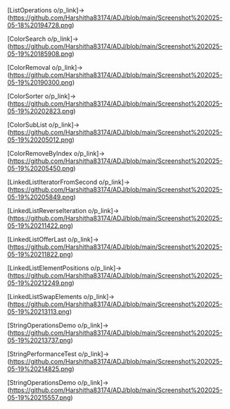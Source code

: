 [ListOperations o/p_link]->(https://github.com/Harshitha83174/ADJ/blob/main/Screenshot%202025-05-18%20194728.png)

[ColorSearch o/p_link]->(https://github.com/Harshitha83174/ADJ/blob/main/Screenshot%202025-05-19%20185908.png)

[ColorRemoval o/p_link]->(https://github.com/Harshitha83174/ADJ/blob/main/Screenshot%202025-05-19%20190300.png)

[ColorSorter o/p_link]->(https://github.com/Harshitha83174/ADJ/blob/main/Screenshot%202025-05-19%20202823.png)

[ColorSubList o/p_link]->(https://github.com/Harshitha83174/ADJ/blob/main/Screenshot%202025-05-19%20205012.png)

[ColorRemoveByIndex o/p_link]->(https://github.com/Harshitha83174/ADJ/blob/main/Screenshot%202025-05-19%20205450.png)

[LinkedListIteratorFromSecond o/p_link]->(https://github.com/Harshitha83174/ADJ/blob/main/Screenshot%202025-05-19%20205849.png)

[LinkedListReverseIteration o/p_link]->(https://github.com/Harshitha83174/ADJ/blob/main/Screenshot%202025-05-19%20211422.png)

[LinkedListOfferLast o/p_link]->(https://github.com/Harshitha83174/ADJ/blob/main/Screenshot%202025-05-19%20211822.png)

[LinkedListElementPositions o/p_link]->(https://github.com/Harshitha83174/ADJ/blob/main/Screenshot%202025-05-19%20212249.png)

[LinkedListSwapElements o/p_link]->(https://github.com/Harshitha83174/ADJ/blob/main/Screenshot%202025-05-19%20213113.png)

[StringOperationsDemo o/p_link]->(https://github.com/Harshitha83174/ADJ/blob/main/Screenshot%202025-05-19%20213737.png)

[StringPerformanceTest o/p_link]->(https://github.com/Harshitha83174/ADJ/blob/main/Screenshot%202025-05-19%20214825.png)

[StringOperationsDemo o/p_link]->(https://github.com/Harshitha83174/ADJ/blob/main/Screenshot%202025-05-19%20215557.png)
